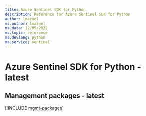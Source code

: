 ```yaml
---
title: Azure Sentinel SDK for Python
description: Reference for Azure Sentinel SDK for Python
author: lmazuel
ms.author: lmazuel
ms.data: 12/05/2022
ms.topic: reference
ms.devlang: python
ms.service: sentinel
---
```

# Azure Sentinel SDK for Python - latest

## Management packages - latest
[!INCLUDE [mgmt-packages](sentinel-mgmt-index.md)]